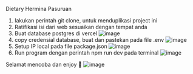Dietary Hermina Pasuruan

1. lakukan perintah git clone, untuk menduplikasi project ini 
2. Ratifikasi isi dari web sesuaikan dengan tempat anda
3. Buat database postgres di vercel 
![image](https://github.com/user-attachments/assets/0b4eca2b-12db-4dd7-9780-68c7e81043da)
4. copy credensial database, buat dan pastekan pada file .env
![image](https://github.com/user-attachments/assets/a3cbd803-78a7-46dc-819e-87bbd231b8a3)
5. Setup IP local pada file package.json 
![image](https://github.com/user-attachments/assets/a2657af8-3c6d-4ac5-a059-84dfb0dd60ae)
6. Run program dengan perintah npm run dev pada terminal 
![image](https://github.com/user-attachments/assets/79ca21dc-27a9-4606-89c8-be394f2b1a8e)

Selamat mencoba dan enjoy 🙌
![image](https://github.com/user-attachments/assets/0168364a-aa3f-4a92-8ee0-b13288515cbd)




